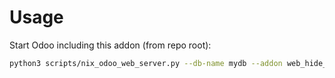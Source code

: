 # Usage

Start Odoo including this addon (from repo root):

```bash
python3 scripts/nix_odoo_web_server.py --db-name mydb --addon web_hide_field_with_key
```
